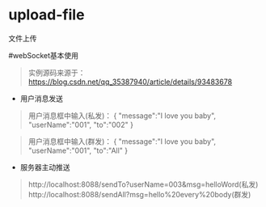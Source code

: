 # upload-file
文件上传

#webSocket基本使用
> 实例源码来源于：
https://blog.csdn.net/qq_35387940/article/details/93483678

- 用户消息发送  
> 用户消息框中输入(私发)：
 {
 "message":"I love you baby",
 "userName":"001",
 "to":"002"
 }  
 
> 用户消息框中输入(群发)：
 {
  "message":"I love you baby",
  "userName":"001",
  "to":"All"
  }
  
- 服务器主动推送
> http://localhost:8088/sendTo?userName=003&msg=helloWord(私发)
> http://localhost:8088/sendAll?msg=hello%20every%20body(群发)